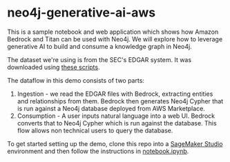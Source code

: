 # neo4j-generative-ai-aws
This is a sample notebook and web application which shows how Amazon Bedrock and Titan can be used with Neo4j. We will explore how to leverage generative AI to build and consume a knowledge graph in Neo4j.

The dataset we're using is from the SEC's EDGAR system.  It was downloaded using [these scripts](https://github.com/neo4j-partners/neo4j-sec-edgar-form13).

The dataflow in this demo consists of two parts:
1. Ingestion - we read the EDGAR files with Bedrock, extracting entities and relationships from them.  Bedrock then generates Neo4j Cypher that is run against a Neo4j database deployed from AWS Marketplace.
2. Consumption - A user inputs natural language into a web UI.  Bedrock converts that to Neo4j Cypher which is run against the database.  This flow allows non technical users to query the database.

To get started setting up the demo, clone this repo into a [SageMaker Studio](https://aws.amazon.com/sagemaker/studio/) environment and then follow the instructions in [notebook.ipynb](notebook.ipynb).